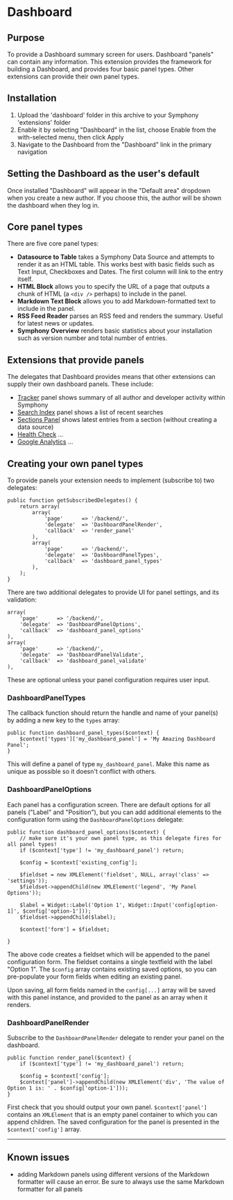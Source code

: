 # Dashboard

## Purpose
To provide a Dashboard summary screen for users. Dashboard "panels" can contain any information. This extension provides the framework for building a Dashboard, and provides four basic panel types. Other extensions can provide their own panel types.

## Installation
 
1. Upload the 'dashboard' folder in this archive to your Symphony 'extensions' folder
2. Enable it by selecting "Dashboard" in the list, choose Enable from the with-selected menu, then click Apply
3. Navigate to the Dashboard from the "Dashboard" link in the primary navigation

## Setting the Dashboard as the user's default

Once installed "Dashboard" will appear in the "Default area" dropdown when you create a new author. If you choose this, the author will be shown the dashboard when they log in.

## Core panel types

There are five core panel types:

* **Datasource to Table** takes a Symphony Data Source and attempts to render it as an HTML table. This works best with basic fields such as Text Input, Checkboxes and Dates. The first column will link to the entry itself.
* **HTML Block** allows you to specify the URL of a page that outputs a chunk of HTML (a `<div />` perhaps) to include in the panel.
* **Markdown Text Block** allows you to add Markdown-formatted text to include in the panel.
* **RSS Feed Reader** parses an RSS feed and renders the summary. Useful for latest news or updates.
* **Symphony Overview** renders basic statistics about your installation such as version number and total number of entries.

## Extensions that provide panels

The delegates that Dashboard provides means that other extensions can supply their own dashboard panels. These include:

* [Tracker](#) panel shows summary of all author and developer activity within Symphony
* [Search Index](#) panel shows a list of recent searches
* [Sections Panel](#) shows latest entries from a section (without creating a data source)
* [Health Check](#) ...
* [Google Analytics](#) ...

## Creating your own panel types

To provide panels your extension needs to implement (subscribe to) two delegates:

	public function getSubscribedDelegates() {
		return array(
			array(
				'page'		=> '/backend/',
				'delegate'	=> 'DashboardPanelRender',
				'callback'	=> 'render_panel'
			),
			array(
				'page'		=> '/backend/',
				'delegate'	=> 'DashboardPanelTypes',
				'callback'	=> 'dashboard_panel_types'
			),
		);
	}

There are two additional delegates to provide UI for panel settings, and its validation:

	array(
		'page'		=> '/backend/',
		'delegate'	=> 'DashboardPanelOptions',
		'callback'	=> 'dashboard_panel_options'
	),
	array(
		'page'		=> '/backend/',
		'delegate'	=> 'DashboardPanelValidate',
		'callback'	=> 'dashboard_panel_validate'
	),

These are optional unless your panel configuration requires user input.

### DashboardPanelTypes

The callback function should return the handle and name of your panel(s) by adding a new key to the `types` array:

	public function dashboard_panel_types($context) {
		$context['types']['my_dashboard_panel'] = 'My Amazing Dashboard Panel';
	}

This will define a panel of type `my_dashboard_panel`. Make this name as unique as possible so it doesn't conflict with others.

### DashboardPanelOptions

Each panel has a configuration screen. There are default options for all panels ("Label" and "Position"), but you can add additional elements to the configuration form using the `DashboardPanelOptions` delegate:

	public function dashboard_panel_options($context) {
		// make sure it's your own panel type, as this delegate fires for all panel types!
		if ($context['type'] != 'my_dashboard_panel') return;
		
		$config = $context['existing_config'];
	
		$fieldset = new XMLElement('fieldset', NULL, array('class' => 'settings'));
		$fieldset->appendChild(new XMLElement('legend', 'My Panel Options'));
	
		$label = Widget::Label('Option 1', Widget::Input('config[option-1]', $config['option-1']));
		$fieldset->appendChild($label);

		$context['form'] = $fieldset;
	
	}

The above code creates a fieldset which will be appended to the panel configuration form. The fieldset contains a single textfield with the label "Option 1". The `$config` array contains existing saved options, so you can pre-populate your form fields when editing an existing panel.

Upon saving, all form fields named in the `config[...]` array will be saved with this panel instance, and provided to the panel as an array when it renders.

### DashboardPanelRender

Subscribe to the `DashboardPanelRender` delegate to render your panel on the dashboard.

	public function render_panel($context) {
		if ($context['type'] != 'my_dashboard_panel') return;
		
		$config = $context['config'];
		$context['panel']->appendChild(new XMLElement('div', 'The value of Option 1 is: ' . $config['option-1']));
	}

First check that you should output your own panel. `$context['panel']` contains an `XMLElement` that is an empty panel container to which you can append children. The saved configuration for the panel is presented in the `$context['config']` array.

* * *

## Known issues
* adding Markdown panels using different versions of the Markdown formatter will cause an error. Be sure to always use the same Markdown formatter for all panels